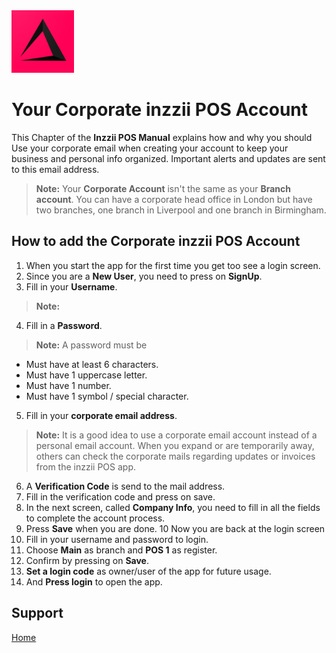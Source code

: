 <img src="../Assets/Pictures/play_store_512.png" alt="inzzii logo" width="100"/>

# Your Corporate inzzii POS Account
This Chapter of the **Inzzii POS Manual** explains how and why you should Use your corporate email when creating your account to keep your business and personal info organized. Important alerts and updates are sent to this email address.
> **Note:**  Your **Corporate Account** isn't the same as your **Branch account**. You can have a corporate head office in London but have two branches, one branch in Liverpool and one branch in Birmingham.

## How to add the Corporate inzzii POS Account

1. When you start the app for the first time you get too see a login screen.
2. Since you are a **New User**, you need to press on **SignUp**.
3. Fill in your **Username**.
> **Note:**    
4. Fill in a **Password**.
> **Note:**  A password must be 
- Must have at least 6 characters.
- Must have 1 uppercase letter.
- Must have 1 number.
- Must have 1 symbol / special character.
5. Fill in your **corporate email address**.
> **Note:**  It is a good idea to use a corporate email account instead of a personal email account. When you expand or are temporarily away, others can check the corporate mails regarding updates or invoices from the inzzii POS app. 
6. A **Verification Code** is send to the mail address.
7. Fill in the verification code and press on save.
8. In the next screen, called **Company Info**, you need to fill in all the fields to complete the account process.
9. Press **Save** when you are done.
10 Now you are back at the login screen
11. Fill in your username and password to login.
12. Choose **Main** as branch and **POS 1** as register.
13. Confirm by pressing on **Save**.
14. **Set a login code** as owner/user of the app for future usage.
15. And **Press login** to open the app.


## Support
[Home](../index.md)